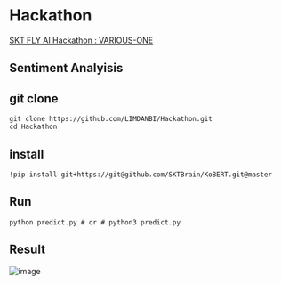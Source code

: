 # Hackathon
[SKT FLY AI Hackathon : VARIOUS-ONE](https://github.com/VARIOUS-ONE)


## Sentiment Analyisis

## git clone 

```shell
git clone https://github.com/LIMDANBI/Hackathon.git
cd Hackathon
```

## install

```shell
!pip install git+https://git@github.com/SKTBrain/KoBERT.git@master
```

## Run
 
```shell
python predict.py # or # python3 predict.py
```

## Result

![image](https://user-images.githubusercontent.com/55095806/186350560-2be4b5c2-5950-43b2-894d-dc05887332e6.png)
